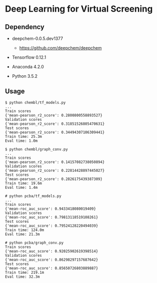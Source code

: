 Deep Learning for Virtual Screening
===================================

Dependency
----------

- deepchem-0.0.5.dev1377
    * https://github.com/deepchem/deepchem

- Tensorflow 0.12.1

- Anaconda 4.2.0

- Python 3.5.2

Usage
-----

    $ python chembl/tf_models.py
    ...
    Train scores
    {'mean-pearson_r2_score': 0.2800800558893527}
    Validation scores
    {'mean-pearson_r2_score': 0.31851526805470631}
    Test scores
    {'mean-pearson_r2_score': 0.34494307106309441}
    Train time: 25.3m
    Eval time: 1.0m

    $ python chembl/graph_conv.py
    ...
    Train scores
    {'mean-pearson_r2_score': 0.14157082738050894}
    Validation scores
    {'mean-pearson_r2_score': 0.22814428897445027}
    Test scores
    {'mean-pearson_r2_score': 0.2826175439387309}
    Train time: 19.6m
    Eval time: 1.4m

    # python pcba/tf_models.py
    ...
    Train scores
    {'mean-roc_auc_score': 0.9433418080019409}
    Validation scores
    {'mean-roc_auc_score': 0.79813118519108261}
    Test scores
    {'mean-roc_auc_score': 0.79524128220494039}
    Train time: 124.0m
    Eval time: 21.3m

    # python pcba/graph_conv.py
    Train scores
    {'mean-roc_auc_score': 0.92025902619398514}
    Validation scores
    {'mean-roc_auc_score': 0.86298297157687642}
    Test scores
    {'mean-roc_auc_score': 0.85650726803889887}
    Train time: 219.1m
    Eval time: 32.3m
